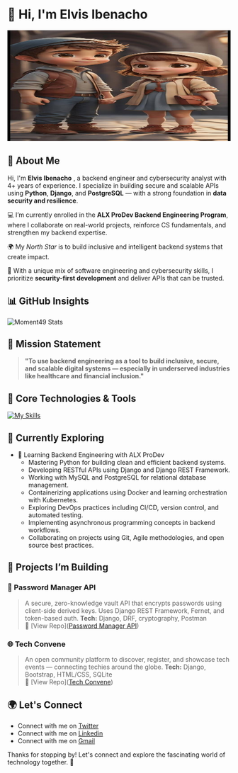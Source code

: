 <h1 align="start">👋 Hi, I'm Elvis Ibenacho</h1>


<!-- Banner -->
<p align="center">
  <img src="https://github.com/Moment49/moment49/blob/main/WhatsApp%20Image%202023-06-29%20at%203.25.49%20PM%20(1).jpeg" height="250px" width='100%' alt="Elvis Ibenacho Banner" />
</p>


## 🧠 About Me

Hi, I'm **Elvis Ibenacho** , a backend engineer and cybersecurity analyst with 4+ years of experience. I specialize in building secure and scalable APIs using **Python**, **Django**, and **PostgreSQL** — with a strong foundation in **data security and resilience**.

💻 I’m currently enrolled in the **ALX ProDev Backend Engineering Program**, where I collaborate on real-world projects, reinforce CS fundamentals, and strengthen my backend expertise.

🌍 My *North Star* is to build inclusive and intelligent backend systems that create impact.

🔐 With a unique mix of software engineering and cybersecurity skills, I prioritize **security-first development** and deliver APIs that can be trusted.


## 📊 GitHub Insights


![Moment49 Stats](https://github-readme-stats.vercel.app/api?username=Moment49&theme=vue-dark&show_icons=true&hide_border=true&count_private=true)


## 🎯 Mission Statement

> **"To use backend engineering as a tool to build inclusive, secure, and scalable digital systems — especially in underserved industries like healthcare and financial inclusion."**


## 💼 Core Technologies & Tools
[![My Skills](https://skillicons.dev/icons?i=python,django,bash,git,github,docker,bootstrap,html,css,wasm)](https://skillicons.dev)


## 🌱 Currently Exploring

* 🚀 Learning Backend Engineering with ALX ProDev
  * Mastering Python for building clean and efficient backend systems.
  * Developing RESTful APIs using Django and Django REST Framework.
  * Working with MySQL and PostgreSQL for relational database management.
  * Containerizing applications using Docker and learning orchestration with Kubernetes.
  * Exploring DevOps practices including CI/CD, version control, and automated testing.
  * Implementing asynchronous programming concepts in backend workflows.
  * Collaborating on projects using Git, Agile methodologies, and open source best practices.


## 🧪 Projects I’m Building


### 🔐 Password Manager API
> A secure, zero-knowledge vault API that encrypts passwords using client-side derived keys. Uses Django REST Framework, Fernet, and token-based auth.
**Tech:** Django, DRF, cryptography, Postman  
🔗 [View Repo]([Password Manager API](https://github.com/Moment49/password-manager-api))


### 🌐 Tech Convene
> An open community platform to discover, register, and showcase tech events — connecting techies around the globe.
**Tech:** Django, Bootstrap, HTML/CSS, SQLite  
🔗 [View Repo]([Tech Convene](https://github.com/Moment49/event_ticket_system))


## 🌍 Let's Connect

- Connect with me on [Twitter](https://twitter.com/)
- Connect with me on [Linkedin](https://www.linkedin.com/in/elvis-ibenacho/)
- Connect with me on [Gmail](ibenachoelvis49@gmail.com)

Thanks for stopping by! Let's connect and explore the fascinating world of technology together. 🚀



<!--

Here are some ideas to get you started:

- 🔭 I’m currently working on ...
- 🌱 I’m currently learning ...
- 👯 I’m looking to collaborate on ...
- 🤔 I’m looking for help with ...
- 💬 Ask me about ...
- 📫 How to reach me: ...
- 😄 Pronouns: ...
- ⚡ Fun fact: ...
-->
